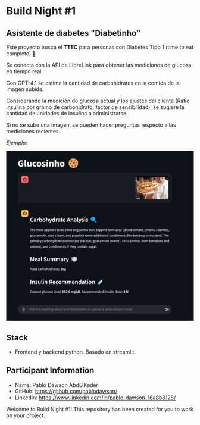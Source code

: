 # Build Night #1

## Asistente de diabetes "Diabetinho"

Este proyecto busca el **TTEC** para personas con Diabetes Tipo 1 (time to eat completo) 🌭

Se conecta con la API de LibreLink para obtener las mediciones de glucosa en tiempo real.

Con GPT-4.1 se estima la cantidad de carbohidratos en la comida de la imagen subida.

Considerando la medición de glucosa actual y los ajustes del cliente (Ratio insulina por gramo de carbohidrato, factor de sensibilidad), se sugiere la cantidad de unidades de insulina a administrarse.

Si no se sube una imagen, se pueden hacer preguntas respecto a las mediciones recientes.

*Ejemplo:*

![demo](demo.png)

## Stack
- Frontend y backend python. Basado en streamlit.

## Participant Information
- Name: Pablo Dawson AbdElKader
- GitHub: https://github.com/pablodawson/
- LinkedIn: https://www.linkedin.com/in/pablo-dawson-16a8b8128/

Welcome to Build Night #1! This repository has been created for you to work on your project.
